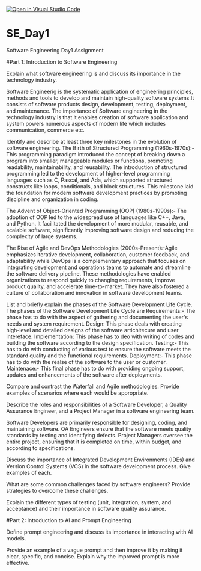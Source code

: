 [![Open in Visual Studio Code](https://classroom.github.com/assets/open-in-vscode-2e0aaae1b6195c2367325f4f02e2d04e9abb55f0b24a779b69b11b9e10269abc.svg)](https://classroom.github.com/online_ide?assignment_repo_id=15567559&assignment_repo_type=AssignmentRepo)
# SE_Day1
Software Engineering Day1 Assignment

#Part 1: Introduction to Software Engineering

Explain what software engineering is and discuss its importance in the technology industry.

Software Engineerig is the systematic application of engineering principles, methods and tools to develop and maintain high-quality software systems.It consists of software products design, development, testing, deployment, and maintenance. 
The importance of Software engineering in the technology industry is that it  enables creation of software application and system powers numerous aspects of modern life which includes communication, commerce etc.


Identify and describe at least three key milestones in the evolution of software engineering.
The Birth of Structured Programming (1960s-1970s):- This programming paradigm introduced the concept of breaking down a program into smaller, manageable modules or functions, promoting readability, maintainability, and reusability.
The introduction of structured programming led to the development of higher-level programming languages such as C, Pascal, and Ada, which supported structured constructs like loops, conditionals, and block structures. This milestone laid the foundation for modern software development practices by promoting discipline and organization in coding.

The Advent of Object-Oriented Programming (OOP) (1980s-1990s):- The adoption of OOP led to the widespread use of languages like C++, Java, and Python. It facilitated the development of more modular, reusable, and scalable software, significantly improving software design and reducing the complexity of large systems.

The Rise of Agile and DevOps Methodologies (2000s-Present):-Agile emphasizes iterative development, collaboration, customer feedback, and adaptability while  DevOps is  a complementary approach that  focuses on integrating development and operations teams to automate and streamline the software delivery pipeline. These methodologies have enabled organizations to respond quickly to changing requirements, improve product quality, and accelerate time-to-market. They have also fostered a culture of collaboration and innovation in software development teams.

List and briefly explain the phases of the Software Development Life Cycle.
The phases of the Software Development Life Cycle are 
Requirements:-  The phase has to do with the aspect of gathering and documenting the user's needs and system requirement.
Design: This phase deals with creating high-level and detailed designs of the software artichitecure and user intereface.
Implementation: This phase has to deo with writing of codes and building the software according to the design specification.
Testing:- This has to do with conducting of various test to ensure the software  meets the standard quality and the functional requirements. 
Deployment:- This phase has to do with the realse of the software to the user or customer.
Maintenace:- This final phase has to do with providing ongoing support, updates and enhancements of the software after deployments.



Compare and contrast the Waterfall and Agile methodologies. Provide examples of scenarios where each would be appropriate.


Describe the roles and responsibilities of a Software Developer, a Quality Assurance Engineer, and a Project Manager in a software engineering team.

Software Developers are primarily responsible for designing, coding, and maintaining software.
QA Engineers ensure that the software meets quality standards by testing and identifying defects.
Project Managers oversee the entire project, ensuring that it is completed on time, within budget, and according to specifications.

Discuss the importance of Integrated Development Environments (IDEs) and Version Control Systems (VCS) in the software development process. Give examples of each.


What are some common challenges faced by software engineers? Provide strategies to overcome these challenges.


Explain the different types of testing (unit, integration, system, and acceptance) and their importance in software quality assurance.


#Part 2: Introduction to AI and Prompt Engineering


Define prompt engineering and discuss its importance in interacting with AI models.


Provide an example of a vague prompt and then improve it by making it clear, specific, and concise. Explain why the improved prompt is more effective.
